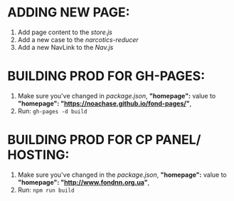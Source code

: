 # ADDING NEW PAGE:

1. Add page content to the _store.js_
2. Add a new case to the _narcotics-reducer_
3. Add a new NavLink to the _Nav.js_

# BUILDING PROD FOR GH-PAGES:

1. Make sure you've changed in _package.json_, **"homepage":** value to **"homepage": "https://noachase.github.io/fond-pages/"**,
2. Run: ```gh-pages -d build```

# BUILDING PROD FOR CP PANEL/ HOSTING:

1. Make sure you've changed in the _package.json_, **"homepage":** value to **"homepage": "http://www.fondnn.org.ua"**,
2. Run: ```npm run build```
